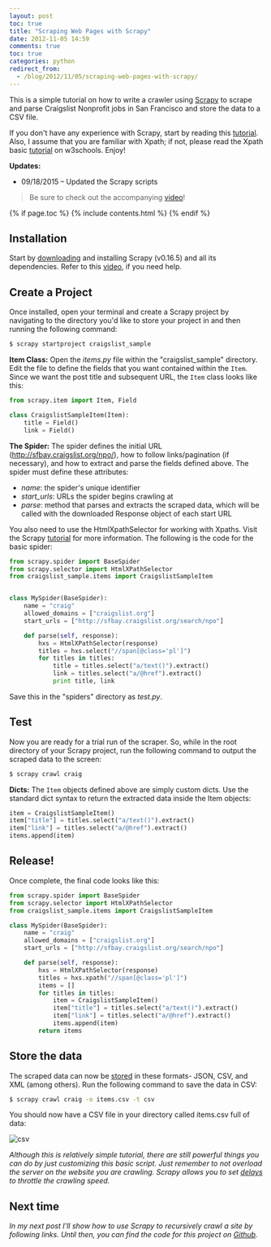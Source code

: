 ```yaml
---
layout: post
toc: true
title: "Scraping Web Pages with Scrapy"
date: 2012-11-05 14:59
comments: true
toc: true
categories: python
redirect_from:
  - /blog/2012/11/05/scraping-web-pages-with-scrapy/
---
```


This is a simple tutorial on how to write a crawler using [Scrapy](http://scrapy.org/) to scrape and parse Craigslist Nonprofit jobs in San Francisco and store the data to a CSV file.

If you don't have any experience with Scrapy, start by reading this [tutorial](http://doc.scrapy.org/en/0.16/intro/tutorial.html). Also, I assume that you are familiar with Xpath; if not, please read the Xpath basic [tutorial](https://www.w3schools.com/xml/xpath_intro.asp) on w3schools. Enjoy!

**Updates:**
- 09/18/2015 – Updated the Scrapy scripts

> Be sure to check out the accompanying [video](http://www.youtube.com/watch?v=1EFnX1UkXVU)!

{% if page.toc %}
{% include contents.html %}
{% endif %}

## Installation

Start by [downloading](http://scrapy.org/) and installing Scrapy (v0.16.5) and all its dependencies. Refer to this [video](http://www.youtube.com/watch?v=eEK2kmmvIdw), if you need help.

## Create a Project

Once installed, open your terminal and create a Scrapy project by navigating to the directory you'd like to store your project in and then running the following command:

``` python
$ scrapy startproject craigslist_sample
```

**Item Class:** Open the *items.py* file within the "craigslist_sample" directory. Edit the file to define the fields that you want contained within the `Item`. Since we want the post title and subsequent URL, the `Item` class looks like this:

``` python
from scrapy.item import Item, Field

class CraigslistSampleItem(Item):
    title = Field()
    link = Field()
```

**The Spider:** The spider defines the initial URL (http://sfbay.craigslist.org/npo/), how to follow links/pagination (if necessary), and how to extract and parse the fields defined above. The spider must define these attributes:

- *name*: the spider's unique identifier
- *start_urls*: URLs the spider begins crawling at
- *parse*: method that parses and extracts the scraped data, which will be called with the downloaded Response object of each start URL

You also need to use the HtmlXpathSelector for working with Xpaths. Visit the Scrapy [tutorial](http://doc.scrapy.org/en/0.16/) for more information. The following is the code for the basic spider:

``` python
from scrapy.spider import BaseSpider
from scrapy.selector import HtmlXPathSelector
from craigslist_sample.items import CraigslistSampleItem


class MySpider(BaseSpider):
    name = "craig"
    allowed_domains = ["craigslist.org"]
    start_urls = ["http://sfbay.craigslist.org/search/npo"]

    def parse(self, response):
        hxs = HtmlXPathSelector(response)
        titles = hxs.select("//span[@class='pl']")
        for titles in titles:
            title = titles.select("a/text()").extract()
            link = titles.select("a/@href").extract()
            print title, link
```

Save this in the "spiders" directory as *test.py*.

## Test

Now you are ready for a trial run of the scraper. So, while in the root directory of your Scrapy project, run the following command to output the scraped data to the screen:

``` sh
$ scrapy crawl craig
```

**Dicts:** The `Item` objects defined above are simply custom dicts. Use the standard dict syntax to return the extracted data inside the Item objects:

``` python
item = CraigslistSampleItem()
item["title"] = titles.select("a/text()").extract()
item["link"] = titles.select("a/@href").extract()
items.append(item)
```

## Release!

Once complete, the final code looks like this:

``` python
from scrapy.spider import BaseSpider
from scrapy.selector import HtmlXPathSelector
from craigslist_sample.items import CraigslistSampleItem

class MySpider(BaseSpider):
    name = "craig"
    allowed_domains = ["craigslist.org"]
    start_urls = ["http://sfbay.craigslist.org/search/npo"]

    def parse(self, response):
        hxs = HtmlXPathSelector(response)
        titles = hxs.xpath("//span[@class='pl']")
        items = []
        for titles in titles:
            item = CraigslistSampleItem()
            item["title"] = titles.select("a/text()").extract()
            item["link"] = titles.select("a/@href").extract()
            items.append(item)
        return items
```

## Store the data

The scraped data can now be [stored](http://doc.scrapy.org/en/0.16/topics/feed-exports.html#topics-feed-exports) in these formats- JSON, CSV, and XML (among others). Run the following command to save the data in CSV:

``` sh
$ scrapy crawl craig -o items.csv -t csv
```

You should now have a CSV file in your directory called items.csv full of data:

![csv](http://www.backwardsteps.com/uploads/2012-11-05_1411.png)

*Although this is relatively simple tutorial, there are still powerful things you can do by just customizing this basic script. Just remember to not overload the server on the website you are crawling. Scrapy allows you to set [delays](https://scrapy.readthedocs.org/en/0.16/topics/settings.html) to throttle the crawling speed.*

## Next time

*In my next post I'll show how to use Scrapy to  recursively crawl a site by following links. Until then, you can find the code for this project on [Github](https://github.com/mjhea0/Scrapy-Samples).*
